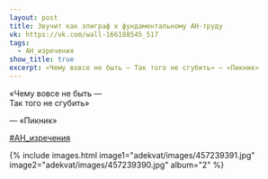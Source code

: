 ```yaml
---
layout: post
title: Звучит как эпиграф к фундаментальному АН-труду
vk: https://vk.com/wall-166188545_517
tags:
  - АН_изречения
show_title: true
excerpt: «Чему вовсе не быть — Так того не сгубить» — «Пикник»
---
```

«Чему вовсе не быть —<br>
Так того не сгубить»

— «Пикник»

[#АН_изречения](poisk.html#АН_изречения)

{% include images.html image1="adekvat/images/457239391.jpg" image2="adekvat/images/457239390.jpg" album="2" %}